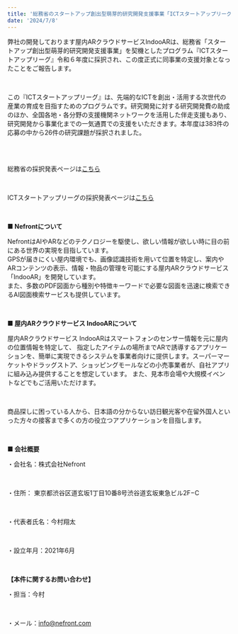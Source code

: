```yaml
---
title: '総務省のスタートアップ創出型萌芽的研究開発支援事業「ICTスタートアップリーグ」Support２に採択されました'
date: '2024/7/8'
---
```


弊社の開発しております屋内ARクラウドサービスIndooARは、総務省「スタートアップ創出型萌芽的研究開発支援事業」を契機としたプログラム『ICTスタートアップリーグ』令和６年度に採択され、この度正式に同事業の支援対象となったことをご報告します。

<br />

この『ICTスタートアップリーグ』は、先端的なICTを創出・活用する次世代の産業の育成を目指すためのプログラムです。研究開発に対する研究開発費の助成のほか、全国各地・各分野の支援機関ネットワークを活用した伴走支援もあり、研究開発から事業化までの一気通貫での支援をいただきます。本年度は383件の応募の中から26件の研究課題が採択されました。

<br />


<br />

総務省の採択発表ページは[こちら](https://www.soumu.go.jp/menu_news/s-news/01tsushin03_02000403.html)

<br />

ICTスタートアップリーグの採択発表ページは[こちら](https://ict.startupleague.go.jp/news/20240708/)

<br />

<strong>■ Nefrontについて</strong>

NefrontはAIやARなどのテクノロジーを駆使し、欲しい情報が欲しい時に目の前にある世界の実現を目指しています。
<br />
GPSが届きにくい屋内環境でも、画像認識技術を用いて位置を特定し、案内やARコンテンツの表示、情報・物品の管理を可能にする屋内ARクラウドサービス「IndooAR」を開発しています。
<br />
また、多数のPDF図面から種別や特徴キーワードで必要な図面を迅速に検索できるAI図面検索サービスも提供しています。

<br />

<strong>■ 屋内ARクラウドサービス IndooARについて</strong>

屋内ARクラウドサービス IndooARはスマートフォンのセンサー情報を元に屋内の位置情報を特定して、 指定したアイテムの場所までARで誘導するアプリケーションを、簡単に実現できるシステムを事業者向けに提供します。スーパーマーケットやドラッグストア、ショッピングモールなどの小売事業者が、自社アプリに組み込み提供することを想定しています。 また、見本市会場や大規模イベントなどでもご活用いただけます。

<br />

商品探しに困っている人から、日本語の分からない訪日観光客や在留外国人といった方々の接客まで多くの方の役立つアプリケーションを目指します。

<br />

<strong>■ 会社概要</strong>

・会社名：株式会社Nefront

<br />

・住所： 東京都渋谷区道玄坂1丁目10番8号渋谷道玄坂東急ビル2F−C

<br />

・代表者氏名：今村翔太

<br />

・設立年月：2021年6月

<br />

<strong>【本件に関するお問い合わせ】</strong>

・担当：今村

<br />

・メール：info@nefront.com
